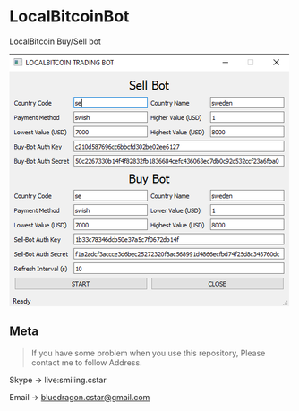 # LocalBitcoinBot
LocalBitcoin Buy/Sell bot

![](mainpage.png)
## Meta

> If you have some problem when you use this repository, Please contact me to follow Address.

Skype -> live:smiling.cstar

Email -> bluedragon.cstar@gmail.com
